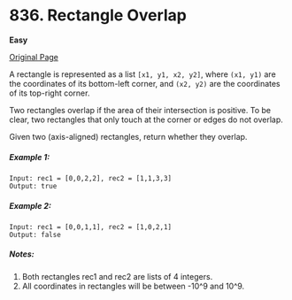 # 836. Rectangle Overlap

**Easy**

[Original Page](https://leetcode.com/problems/rectangle-overlap/)

A rectangle is represented as a list `[x1, y1, x2, y2]`, where `(x1, y1)` are the coordinates of its bottom-left corner, and `(x2, y2)` are the coordinates of its top-right corner.

Two rectangles overlap if the area of their intersection is positive.  To be clear, two rectangles that only touch at the corner or edges do not overlap.

Given two (axis-aligned) rectangles, return whether they overlap.
##### Example 1:
```
Input: rec1 = [0,0,2,2], rec2 = [1,1,3,3]
Output: true
```
##### Example 2:
```
Input: rec1 = [0,0,1,1], rec2 = [1,0,2,1]
Output: false
```
##### Notes:
1. Both rectangles rec1 and rec2 are lists of 4 integers.
2. All coordinates in rectangles will be between -10^9 and 10^9.